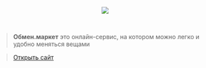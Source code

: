 <p align="center">
  <picture>
    <source srcset="https://firebasestorage.googleapis.com/v0/b/obmen-market-666.appspot.com/o/logo_inverted.svg?alt=media" media="(prefers-color-scheme: dark)">
    <img src="https://firebasestorage.googleapis.com/v0/b/obmen-market-666.appspot.com/o/logo_inverted.svg?alt=media">
  </picture>
  
</p>

<br />

> **Обмен.маркет** это онлайн-сервис, на котором можно легко и удобно меняться вещами

> [Открыть сайт](https://obmen.market)
